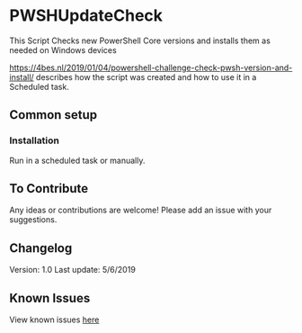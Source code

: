 # PWSHUpdateCheck

This Script Checks new PowerShell Core versions and installs them as needed on Windows devices

<https://4bes.nl/2019/01/04/powershell-challenge-check-pwsh-version-and-install/> describes how the script was created and how to use it in a Scheduled task.

## Common setup

### Installation

Run in a scheduled task or manually.

## To Contribute

Any ideas or contributions are welcome!
Please add an issue with your suggestions.

## Changelog

Version: 1.0
Last update: 5/6/2019

## Known Issues

View known issues [here](https://github.com/Ba4bes/PwshUpdateCheck/issues)
